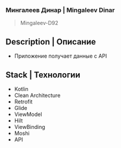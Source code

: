 
### Мингалеев Динар | Mingaleev Dinar
> Mingaleev-D92

## Description | Описание

+ Приложение получает данные с  API


## Stack | Технологии

+ Kotlin
+ Clean Architecture
+ Retrofit
+ Glide
+ ViewModel
+ Hilt
+ ViewBinding
+ Moshi
+ API